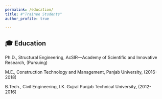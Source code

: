 ```yaml
---
permalink: /education/
title: #"Trainee Students"
author_profile: true

---
```


## 🎓 Education

Ph.D., Structural Engineering, AcSIR—Academy of Scientific and Innovative Research, (Pursuing)

M.E., Construction Technology and Management, Panjab University, (2016-2018)

B.Tech., Civil Engineering, I.K. Gujral Punjab Technical University, (2012-2016)
